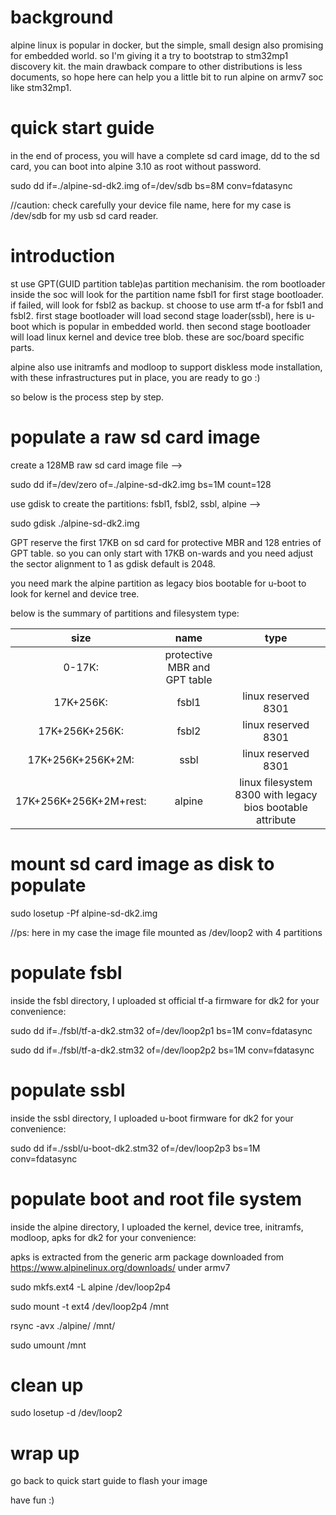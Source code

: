 # background
alpine linux is popular in docker, but the simple, small design also promising for embedded world. so I'm giving it a try to bootstrap to stm32mp1 discovery kit.
the main drawback compare to other distributions is less documents, so hope here can help you a little bit to run alpine on armv7 soc like stm32mp1.

# quick start guide
in the end of process, you will have a complete sd card image, dd to the sd card, you can boot into alpine 3.10 as root without password.

sudo dd if=./alpine-sd-dk2.img of=/dev/sdb bs=8M conv=fdatasync

//caution: check carefully your device file name, here for my case is /dev/sdb for my usb sd card reader.

# introduction
st use GPT(GUID partition table)as partition mechanisim. the rom bootloader inside the soc will look for the partition name fsbl1 for first stage bootloader. if failed, will look for fsbl2 as backup. st choose to use arm tf-a for fsbl1 and fsbl2. first stage bootloader will load second stage loader(ssbl), here is u-boot which is popular in embedded world. then second stage bootloader will load linux kernel and device tree blob. these are soc/board specific parts.

alpine also use initramfs and modloop to support diskless mode installation, with these infrastructures put in place, you are ready to go :)

so below is the process step by step.

# populate a raw sd card image

create a 128MB raw sd card image file -->

sudo dd if=/dev/zero of=./alpine-sd-dk2.img bs=1M count=128

use gdisk to create the partitions: fsbl1, fsbl2, ssbl, alpine -->

sudo gdisk ./alpine-sd-dk2.img

GPT reserve the first 17KB on sd card for protective MBR and 128 entries of GPT table. so you can only start with 17KB on-wards and you need adjust the sector alignment to 1 as gdisk default is 2048.

you need mark the alpine partition as legacy bios bootable for u-boot to look for kernel and device tree.

below is the summary of partitions and filesystem type:

| size | name | type |
| :----: | :----: | :----: |
| 0-17K: | protective MBR and GPT table |
| 17K+256K: | fsbl1 | linux reserved 8301 |
| 17K+256K+256K: | fsbl2 | linux reserved 8301 |
| 17K+256K+256K+2M: | ssbl | linux reserved 8301 |
| 17K+256K+256K+2M+rest: | alpine | linux filesystem 8300 with legacy bios bootable attribute |

# mount sd card image as disk to populate

sudo losetup -Pf alpine-sd-dk2.img

//ps: here in my case the image file mounted as /dev/loop2 with 4 partitions  

# populate fsbl

inside the fsbl directory, I uploaded st official tf-a firmware for dk2 for your convenience:

sudo dd if=./fsbl/tf-a-dk2.stm32 of=/dev/loop2p1 bs=1M conv=fdatasync  

sudo dd if=./fsbl/tf-a-dk2.stm32 of=/dev/loop2p2 bs=1M conv=fdatasync

# populate ssbl

inside the ssbl directory, I uploaded u-boot firmware for dk2 for your convenience: 

sudo dd if=./ssbl/u-boot-dk2.stm32 of=/dev/loop2p3 bs=1M conv=fdatasync

# populate boot and root file system

inside the alpine directory, I uploaded the kernel, device tree, initramfs, modloop, apks for dk2 for your convenience:

apks is extracted from the generic arm package downloaded from https://www.alpinelinux.org/downloads/ under armv7 

sudo mkfs.ext4 -L alpine /dev/loop2p4

sudo mount -t ext4 /dev/loop2p4 /mnt

rsync -avx ./alpine/ /mnt/

sudo umount /mnt

# clean up

sudo losetup -d /dev/loop2

# wrap up

go back to quick start guide to flash your image

have fun :)

